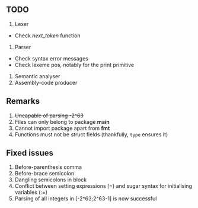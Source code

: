 TODO
----
1. Lexer
  * Check *next_token* function
1. Parser
  * Check syntax error messages
  * Check lexeme pos, notably for the print primitive
1. Semantic analyser
1. Assembly-code producer

Remarks
-------
1. ~~Uncapable of parsing -2^63~~
1. Files can only belong to package __main__
1. Cannot import package apart from __fmt__
1. Functions must not be struct fields (thankfully, `type` ensures it)


Fixed issues
------------
1. Before-parenthesis comma
1. Before-brace semicolon
1. Dangling semicolons in block
1. Conflict between setting expressions (=) and sugar syntax for initialising variables (:=)
1. Parsing of all integers in [-2^63;2^63-1] is now successful
